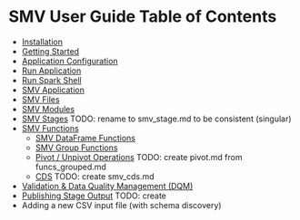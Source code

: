 # SMV User Guide Table of Contents

* [Installation](smv_install.md)
* [Getting Started](getting_started.md)
* [Application Configuration](app_config.md)
* [Run Application](run_app.md)
* [Run Spark Shell](run_shell.md)
* [SMV Application](smv_app.md)
* [SMV Files](smv_file.md)
* [SMV Modules](smv_module.md)
* [SMV Stages](smv_stages.md) TODO: rename to smv_stage.md to be consistent (singular)
* [SMV Functions](functions.md)
    - [SMV DataFrame Functions](funcs_dataframe.md)
    - [SMV Group Functions](funcs_grouped.md)
    - [Pivot / Unpivot Operations](pivot.md)  TODO: create pivot.md from funcs_grouped.md
    - [CDS](smv_cds.md) TODO: create smv_cds.md
* [Validation & Data Quality Management (DQM)](dqm.md) 
* [Publishing Stage Output](publishing.md) TODO: create
* Adding a new CSV input file (with schema discovery)
